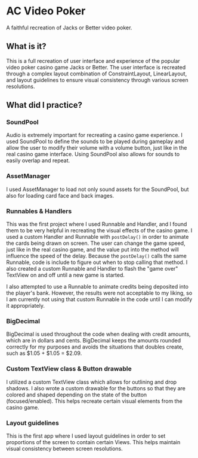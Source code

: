 # AC Video Poker
A faithful recreation of Jacks or Better video poker.

## What is it?

This is a full recreation of user interface and experience of the popular video poker casino game Jacks or Better. The user interface is recreated through a complex layout combination of ConstraintLayout, LinearLayout, and layout guidelines to ensure visual consistency through various screen resolutions.

## What did I practice?

### SoundPool
Audio is extremely important for recreating a casino game experience. I used SoundPool to define the sounds to be played during gameplay and allow the user to modify their volume with a volume button, just like in the real casino game interface. Using SoundPool also allows for sounds to easily overlap and repeat.

### AssetManager
I used AssetManager to load not only sound assets for the SoundPool, but also for loading card face and back images.

### Runnables & Handlers
This was the first project where I used Runnable and Handler, and I found them to be very helpful in recreating the visual effects of the casino game. I used a custom Handler and Runnable with `postDelay()` in order to animate the cards being drawn on screen. The user can change the game speed, just like in the real casino game, and the value put into the method will influence the speed of the delay. Because the `postDelay()` calls the same Runnable, code is include to figure out when to stop calling that method. I also created a custom Runnable and Handler to flash the "game over" TextView on and off until a new game is started.

I also attempted to use a Runnable to animate credits being deposited into the player's bank. However, the results were not acceptable to my liking, so I am currently not using that custom Runnable in the code until I can modify it appropriately.

### BigDecimal
BigDecimal is used throughout the code when dealing with credit amounts, which are in dollars and cents. BigDecimal keeps the amounts rounded correctly for my purposes and avoids the situations that doubles create, such as $1.05 + $1.05 = $2.09.

### Custom TextView class & Button drawable
I utilized a custom TextView class which allows for outlining and drop shadows. I also wrote a custom drawable for the buttons so that they are colored and shaped depending on the state of the button (focused/enabled). This helps recreate certain visual elements from the casino game.

### Layout guidelines
This is the first app where I used layout guidelines in order to set proportions of the screen to contain certain Views. This helps maintain visual consistency between screen resolutions.

